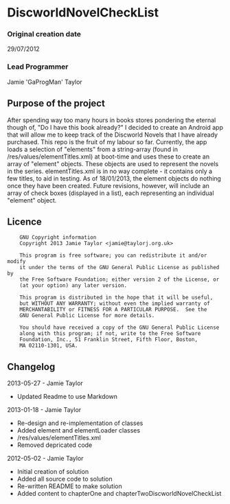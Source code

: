 # DiscworldNovelCheckList #

### Original creation date ###
29/07/2012

### Lead Programmer ###
Jamie 'GaProgMan' Taylor

## Purpose of the project ##
  After spending way too many hours in books stores pondering the eternal though of, "Do I have this book already?" I decided to create an Android app that will allow me to keep track of the Discworld Novels that I have already purchased.
  This repo is the fruit of my labour so far. Currently, the app loads a selection of "elements" from a string-array (found in /res/values/elementTitles.xml) at boot-time and uses these to create an array of "element" objects. These objects are used to represent the novels in the series.
  elementTitles.xml is in no way complete - it contains only a few titles, to aid in testing.
  As of 18/01/2013, the element objects do nothing once they have been created. Future revisions, however, will include an array of check boxes (displayed in a list), each representing an individual "element" object.

## Licence ##

		GNU Copyright information
		Copyright 2013 Jamie Taylor <jamie@taylorj.org.uk>

		This program is free software; you can redistribute it and/or modify
		it under the terms of the GNU General Public License as published by
		the Free Software Foundation; either version 2 of the License, or
		(at your option) any later version.

		This program is distributed in the hope that it will be useful,
		but WITHOUT ANY WARRANTY; without even the implied warranty of
		MERCHANTABILITY or FITNESS FOR A PARTICULAR PURPOSE.  See the
		GNU General Public License for more details.

		You should have received a copy of the GNU General Public License
		along with this program; if not, write to the Free Software
		Foundation, Inc., 51 Franklin Street, Fifth Floor, Boston,
		MA 02110-1301, USA.

## Changelog ##

2013-05-27 - Jamie Taylor
- Updated Readme to use Markdown

2013-01-18 - Jamie Taylor
- Re-design and re-implementation of classes
- Added element and elementLoader classes
- /res/values/elementTitles.xml
- Removed depricated code

2012-05-02 - Jamie Taylor
- Initial creation of solution
- Added all source code to solution
- Re-written README to make solution
- Added content to chapterOne and chapterTwoDiscworldNovelCheckList
